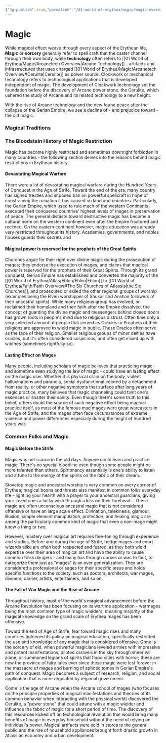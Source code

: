 ```yaml
---
{"dg-publish":true,"permalink":"/01-world-of-erythea/magic/magic-overview/","title":"Magic","tags":["overviews"],"noteIcon":""}
---
```


# Magic
While magical effect weave through every aspect of the Erythean life, **Magic** or **sorcery** generally refer to spell craft that the caster channel through their own body, while **technology** often refers to [[01 World of Erythea/Magic/Arcanetech Overview\|Arcane Technology]] - artifacts and infrastructures that uses charged [[01 World of Erythea/Magic/Arcanetech Overview#Cerulite\|Cerulite]] as power source. Clockwork or mechanical technology refers to  technological applications that is developed independent of magic. The development of Clockwork technology set the foundation before the discovery of Arcane power stone, the Cerulite, which ushered the study of Arcane and its related technology to a new height. 

With the rise of Arcane technology and the new found peace after the collapse of the Gerian Empire, we see a decline of - and prejudice toward - the old magic. 

### Magical Traditions


### The Bloodstain History of Magic Restriction 
Magic has become highly restricted and sometimes downright forbidden in many countries - the following section delves into the reasons behind magic restrictions in Erythean history. 

#### Devastating Magical Warfare
There were a lot of devastating magical warfare during the Hundred Years of Conquest in the Age of Strife. Toward the end of the era, many country has signed treaties and imposed ban on powerful spellcraft in hope of constraining the ruination it has caused on land and countries. 
Particularly, the Gerian Empire, which used to rule much of the western Continents, executed their conquered countries' highest levels of mages in preservation of peace. The general distaste toward destructive magic has become a cultural norm on the western continent even after the Empire fractured and reclined. 
On the eastern continent however, magic education was already very restricted throughout its history. Academies, governments, and nobles houses guards their secrets and 

#### Magical power is reserved for the prophets of the Great Spirits 
Churches argue for their right over divine magic during the prosecution of mages; they endorse the execution of mages, and claims that magical power is reserved for the prophets of their Great Spirits. Through its grand conquest, Gerian Empire has established and converted the majority of the [[01 World of Erythea/Atlas/Eblon/Eblon\|Eblon]] to [[01 World of Erythea/Faith/Faith Overview#The Six Churches of Atlassia\|the Six Churches]], and prosecuted or exiled the other regional groups of worship (examples being the Elven worshipper of Shukar and Anshan followers of their ancestral spirits). While many religious group has evolved, or reclaimed their homeland and their faith after the Empire dissolved, the concept of guarding the divine magic and messengers behind closed doors has grown roots in people's mind due to religious distrust. 
Often time only a very selected amount of people that served as Oracles or Prophets of their religions are approved to wield magic in public. These Oracles often serve as the face of their religion. Smaller religious groups of minor deities have oracles, but it's often considered suspicious, and often get mixed up with witches (sometimes rightfully so).

#### Lasting Effect on Mages 
Many people, including scholars of magic believes that practicing magic - and sometime even studying the law of magic - could have an lasting effect on the magic user. Whether it is physical drain on the body, violent hallucinations and paranoia, social dysfunctional colored by a detachment from reality, or other negative symptoms that surface after long years of magic practice, many believes that magic channeling could taint one's essences or shatter their sanity. Even though there's some truth to this belief, others doubt the source of such negative effect being magical practice itself, as most of the famous mad mages were great warcasters in the Age of Strife, and the mages often face circumstances of extreme violence and power differences especially during the height of hundred years war. 

### Common Folks and Magic 
#### Magic Before the Strife 
Magic was not scarce in the old days. Anyone could learn and practice magic. There's no special bloodline even though some people might be more talented than others. Spiritmancy essentially is one's ability to listen and attune to the energy of the spirits on the fabric of their dream. 

Stovetop magic and ancestral worship is very common on every corner of Erythea; magical boons and threats also manifest in common folks everyday life - lighting your hearth with a prayer to your ancestral guardians, giving your loved ones a lucky wish through a kiss on their forehead... These magic are often unconscious ancestral magic that is not considered offensive or have an large scale effect. Divination, telekinesis, glamour, illusion, simple element manipulation, protection, and healing magic are among the particularly common kind of magic that even a non-mage might know a thing or two. 

However, mastery over magical art requires fine-toning through experience and studies. Before and during the age of Strife, hedge mages and court wizards alike are often both respected and feared, as they both wield expertise over their area of magical art and have the ability to cause common folks dangers - and many has through curses or war. In fact, to categorize them just as "mages" is an over generalization. They are considered a professional or sages for their specific areas and holds specific functions to the society, such as doctors, architects, war mages, diviners, carrier, artists, entertainers, and so on. 

#### The Fall of War Magic and the Rise of Arcane
Throughout history, most of the world's magical advancement before the Arcane Revolution has been focusing on its wartime application - warmages being the most common type of magic wielders, meaning majority of the magical knowledge on the grand scale of Erythea mages has been offensive. 

Toward the end of Age of Strife, fear toward magic rises and many countries tightened its policy on magical education, specifically restricted the use and knowledge of any magic that is considered offensive. Gone is the sorcery of eld, when powerful magicians leveled armies with impressive and potent manifestations, piloted caravels in the sky through sheer will alone, or summoned legions of spirits that flood cities with horror; these are now the province of fairy tales ever since these magic were lost forever in the massacre of mages and burning of aphotic tomes in Gerian Empire's path of conquest. Magic becomes a subject of research, religion, and social application that is more regulated by regional government.

Come is the age of Arcane when the Arcane school of mages (who focuses on the principle properties of magical manifestations and theories of its common behavior when interacting with the physical world) discovered the Cerulite, a "power stone" that could attune with a magic wielder and influence the fabric of magic for a short period of time. The discovery of this resources kicked off an technological revolution that would bring many benefits of magic in everyday household without the need of relying on individual's power. Magical artifacts were sold in stores to the general public and the rise of household appliances brought forth drastic growth in Atlassian economy and urban development.  